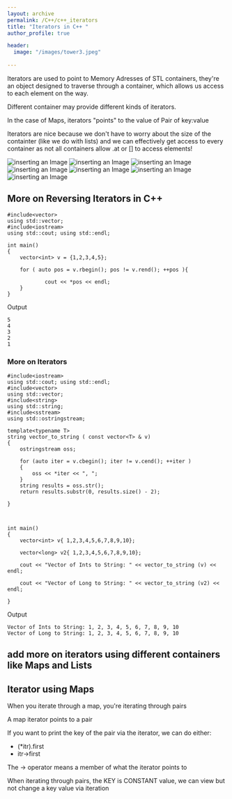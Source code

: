 ```yaml
---
layout: archive
permalink: /C++/c++_iterators
title: "Iterators in C++ "
author_profile: true

header:
  image: "/images/tower3.jpeg"
  
---
```


Iterators are used to point to Memory Adresses of STL containers, they're an object designed to traverse through a container, which allows us access to each element on the way.

Different container may provide different kinds of iterators.

In the case of Maps, iterators "points" to the value of Pair of key:value

Iterators are nice because we don't have to worry about the size of the containter (like we do with lists) and we can effectively get access to every container as not all containers allow .at or [] to access elements!


![inserting an Image](/images/C++/iterators/Page1.jpg)
![inserting an Image](/images/C++/iterators/Page2.jpg)
![inserting an Image](/images/C++/iterators/Page3.jpg)
![inserting an Image](/images/C++/iterators/Page4.jpg)
![inserting an Image](/images/C++/iterators/Page5.jpg)
![inserting an Image](/images/C++/iterators/Page6.jpg)
![inserting an Image](/images/C++/iterators/Page7.jpg)





## More on Reversing Iterators in C++


    #include<vector>
    using std::vector; 
    #include<iostream>
    using std::cout; using std::endl; 

    int main() 
    {
        vector<int> v = {1,2,3,4,5};

        for ( auto pos = v.rbegin(); pos != v.rend(); ++pos ){

                cout << *pos << endl;
        }
    }


Output

    5
    4
    3
    2
    1

### More on Iterators 

    #include<iostream>
    using std::cout; using std::endl;
    #include<vector>
    using std::vector;
    #include<string>
    using std::string;
    #include<sstream>
    using std::ostringstream;

    template<typename T>
    string vector_to_string ( const vector<T> & v) 
    {
        ostringstream oss;

        for (auto iter = v.cbegin(); iter != v.cend(); ++iter )
        {
            oss << *iter << ", ";
        }
        string results = oss.str();
        return results.substr(0, results.size() - 2);

    }



    int main()
    {    
        vector<int> v{ 1,2,3,4,5,6,7,8,9,10};

        vector<long> v2{ 1,2,3,4,5,6,7,8,9,10};

        cout << "Vector of Ints to String: " << vector_to_string (v) << endl;

        cout << "Vector of Long to String: " << vector_to_string (v2) << endl;

    }

Output

    Vector of Ints to String: 1, 2, 3, 4, 5, 6, 7, 8, 9, 10
    Vector of Long to String: 1, 2, 3, 4, 5, 6, 7, 8, 9, 10


## add more on iterators using different containers like Maps and Lists


## Iterator using Maps

When you iterate through a map, you're iterating through pairs

A map iterator points to a pair

If you want to print the key of the pair via the iterator, we can do either:

- (*itr).first
- itr->first

The -> operator means a member of what the iterator points to

When iterating through pairs, the KEY is CONSTANT value, we can view but not change a key value via iteration

